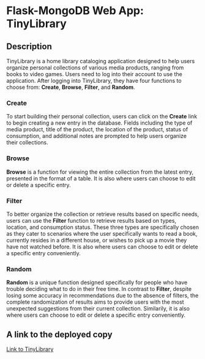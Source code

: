 # Flask-MongoDB Web App: TinyLibrary

## Description
TinyLibrary is a home library cataloging application designed to help users organize personal collections of various media products, ranging from books to video games. Users need to log into their account to use the application. After logging into TinyLibrary, they have four functions to choose from: **Create**, **Browse**, **Filter**, and **Random**.
### Create
To start building their personal collection, users can click on the **Create** link to begin creating a new entry in the database. Fields including the type of media product, title of the product, the location of the product, status of consumption, and additional notes are prompted to help users organize their collections.
### Browse
**Browse** is a function for viewing the entire collection from the latest entry, presented in the format of a table. It is also where users can choose to edit or delete a specific entry.
### Filter
To better organize the collection or retrieve results based on specific needs, users can use the **Filter** function to retrieve results based on types, location, and consumption status. These three types are specifically chosen as they cater to scenarios where the user specifically wants to read a book, currently resides in a different house, or wishes to pick up a movie they have not watched before. It is also where users can choose to edit or delete a specific entry conveniently.
### Random
**Random** is a unique function designed specifically for people who have trouble deciding what to do in their free time. In contrast to **Filter**, despite losing some accuracy in recommendations due to the absence of filters, the complete randomization of results aims to provide users with the most unexpected suggestions from their current collection. Similarily, it is also where users can choose to edit or delete a specific entry conveniently.

## A link to the deployed copy
[Link to TinyLibrary](https://data.insideairbnb.com/greece/attica/athens/2023-12-25/data/listings.csv.gz)